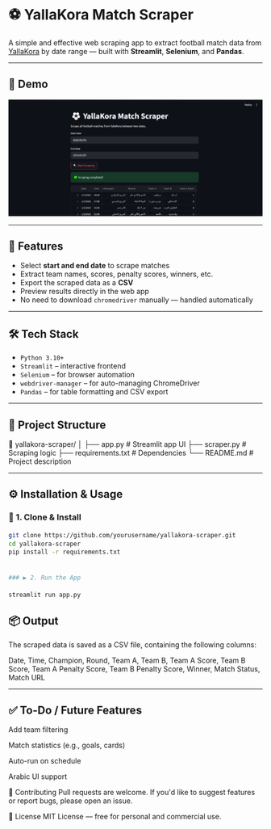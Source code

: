 # ⚽ YallaKora Match Scraper

A simple and effective web scraping app to extract football match data from [YallaKora](https://www.yallakora.com/match-center) by date range — built with **Streamlit**, **Selenium**, and **Pandas**.

---

## 📸 Demo

![App Screenshot](Screenshot.png) <!-- Replace with your actual screenshot if available -->

---

## 🚀 Features

- Select **start and end date** to scrape matches
- Extract team names, scores, penalty scores, winners, etc.
- Export the scraped data as a **CSV**
- Preview results directly in the web app
- No need to download `chromedriver` manually — handled automatically

---

## 🛠 Tech Stack

- `Python 3.10+`
- `Streamlit` – interactive frontend
- `Selenium` – for browser automation
- `webdriver-manager` – for auto-managing ChromeDriver
- `Pandas` – for table formatting and CSV export

---

## 📂 Project Structure

📁 yallakora-scraper/
│
├── app.py # Streamlit app UI
├── scraper.py # Scraping logic
├── requirements.txt # Dependencies
└── README.md # Project description

---

## ⚙️ Installation & Usage

### 🔧 1. Clone & Install

```bash
git clone https://github.com/yourusername/yallakora-scraper.git
cd yallakora-scraper
pip install -r requirements.txt


### ▶️ 2. Run the App

streamlit run app.py
```
## 📦 Output
The scraped data is saved as a CSV file, containing the following columns:

Date, Time, Champion, Round, Team A, Team B,
Team A Score, Team B Score, Team A Penalty Score,
Team B Penalty Score, Winner, Match Status, Match URL

---

## ✅ To-Do / Future Features

 Add team filtering

 Match statistics (e.g., goals, cards)

 Auto-run on schedule

 Arabic UI support

🤝 Contributing
Pull requests are welcome. If you'd like to suggest features or report bugs, please open an issue.

📄 License
MIT License — free for personal and commercial use.
